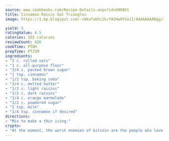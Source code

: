 ```yaml
---
source: www.cookbooks.com/Recipe-Details.aspx?id=690061
title: Cinnamon Raisin Oat Triangles
image: https://1.bp.blogspot.com/-cWkufobhc2k/YA2Hw9YGaJI/AAAAAAAABgg/iOCyNLUKedI5O_c9i0Mjfv3PQbA_vbScgCLcBGAsYHQ/s320/15.png

yield: 5
ratingValue: 4.5
calories: 165 calories
reviewCount: 426
cookTime: PT0H
prepTime: PT25M
ingredients:
- "2 c. rolled oats"
- "1 c. all-purpose flour"
- "3/4 c. packed brown sugar"
- "1 tsp. cinnamon"
- "1/2 tsp. baking soda"
- "3/4 c. melted butter"
- "1/2 c. light raisins"
- "1/2 c. dark raisins"
- "1/4 c. orange marmalade"
- "1/2 c. powdered sugar"
- "2 tsp. milk"
- "1/4 tsp. cinnamon if desired"
directions:
- "Mix to make a thin icing."
crypto:
- "At the moment, the worst enemies of bitcoin are the people who love bitcoin."
---
```

